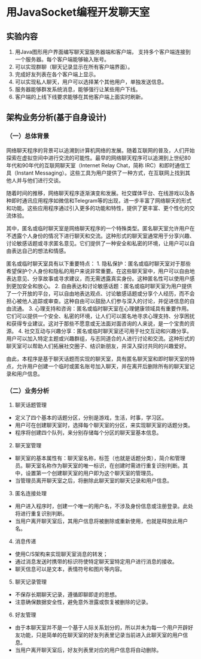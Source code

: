 # 用JavaSocket编程开发聊天室
## 实验内容
1. 用Java图形用户界面编写聊天室服务器端和客户端， 支持多个客户端连接到一个服务器。每个客户端能够输入账号。
2. 可以实现群聊（聊天记录显示在所有客户端界面）。
3. 完成好友列表在各个客户端上显示。
4. 可以实现私人聊天，用户可以选择某个其他用户，单独发送信息。
5. 服务器能够群发系统消息，能够强行让某些用户下线。
6. 客户端的上线下线要求能够在其他客户端上面实时刷新。

## 架构业务分析(基于自身设计)
### （一）总体背景
<p>网络聊天程序的背景可以追溯到计算机网络的发展。随着互联网的普及，人们开始探索在虚拟空间中进行交流的可能性。最早的网络聊天程序可以追溯到上世纪80年代和90年代的互联网聊天室（Internet Relay Chat，简称 IRC）和即时通信工具（Instant Messaging）。这些工具为用户提供了一种方式，在互联网上找到其他人并与他们进行交谈。
<p>随着时间的推移，网络聊天程序逐渐演变和发展。社交媒体平台、在线游戏以及各种即时通讯应用程序如微信和Telegram等的出现，进一步丰富了网络聊天的形式和功能。这些应用程序通过引入更多的功能和特性，提供了更丰富、更个性化的交流体验。
<p>其中，匿名或临时聊天室是网络聊天程序的一个特殊类型。匿名聊天室允许用户在不透露个人身份的情况下进行聊天和交流。这种形式的聊天室通常用于分享兴趣、讨论敏感话题或寻求匿名意见。它们提供了一种安全和私密的环境，让用户可以自由表达自己的想法和情感。
<p>匿名或临时聊天室具有以下重要特点：
1. 隐私保护：匿名或临时聊天室对于那些希望保护个人身份和隐私的用户来说非常重要。在这些聊天室中，用户可以自由地表达意见、分享故事或寻求建议，而无需透露真实身份。这种匿名性可以使用户感到更加安全和放心。
2. 自由表达和讨论敏感话题：匿名或临时聊天室为用户提供了一个开放的平台，可以自由地表达观点、讨论敏感话题或分享个人经历，而不会担心被他人追踪或审查。这种自由可以鼓励人们参与深入的讨论，并促进信息的自由流通。
3. 心理支持和咨询：匿名或临时聊天室在心理健康领域具有重要作用。它们可以提供一个安全、私密的环境，让人们可以匿名地寻求心理支持、分享困扰和获得专业建议。这对于那些不愿意或无法面对面咨询的人来说，是一个宝贵的资源。
4. 社交互动与兴趣分享：匿名或临时聊天室还可用于社交互动和兴趣分享。用户可以加入特定主题或兴趣群组，与志同道合的人进行讨论和交流。这种形式的聊天室可以帮助人们拓展社交圈子、结识新朋友，并深入探讨共同的兴趣爱好。
<p>由此，本程序是基于聊天话题而实现的聊天室，具有匿名聊天室和即时聊天室的特点，允许用户创建一个临时或匿名账号加入聊天，并在离开后删除所有的聊天室记录和用户信息。

### （二）业务分析
1. 聊天话题管理
- 定义了四个基本的话题分区，分别是游戏，生活，时事，学习区。
- 用户可在创建聊天室时，选择每个聊天室的分区，来实现聊天室的话题分类。
- 程序将创建四个队列，来分别存储每个分区的聊天室基本信息。

2. 聊天室管理
- 聊天室的基本属性有：聊天室名称，标签（也就是话题分类），简介和管理员。聊天室名称作为聊天室的唯一标识，在创建时需进行重复识别判断。其中，设置第一个创建聊天室的用户即为这个聊天室的管理员。
- 当管理员离开聊天室之后，将删除此聊天室的聊天记录和用户信息。

3. 匿名连接处理
- 用户进入程序时，创建一个唯一的用户名，不涉及身份信息或注册登录。此处将进行重复识别判断。
- 当用户离开聊天室后，其用户信息将被删除或重新使用，也就是释放此用户名。

4. 消息传递
- 使用C/S架构来实现聊天室消息的转发；
- 通过消息发送时携带的标识符使特定聊天室特定用户进行消息的接收。
- 聊天信息可以是文本，表情符号和图片等内容。

5. 聊天记录管理
- 不保存长期聊天记录，遵循即聊即走的思想。
- 注意确保数据安全性，避免意外泄露或恢复被删除的记录。

6. 好友管理
- 由于本聊天室并不是一个基于人际关系划分的，所以并未为每一个用户开辟好友功能，只是简单的在聊天室的好友列表里记录当前进入此聊天室的用户信息。
- 当用户离开聊天室后，好友列表里对应的用户信息将自动删除。
